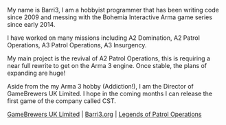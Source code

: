 My name is Barri3, I am a hobbyist programmer that has been writing
code since 2009 and messing with the Bohemia Interactive Arma game series since early 2014.

I have worked on many missions including A2 Domination, A2 Patrol Operations, A3 Patrol Operations,
A3 Insurgency.

My main project is the revival of A2 Patrol Operations, this is requiring a near full rewrite to get on
the Arma 3 engine. Once stable, the plans of expanding are huge!

Aside from the my Arma 3 hobby (Addiction!), I am the Director of GameBrewers UK Limited. I hope in the coming
months I can release the first game of the company called CST.

[GameBrewers UK Limited](https://www.gamebrewers.co.uk/) |
[Barri3.org](http://www.barri3.org/) |
[Legends of Patrol Operations](https://www.legends-gaming.com/)